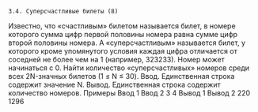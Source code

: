     3.4. Суперсчастливые билеты (8)
Известно, что «счастливым» билетом называется билет, в номере которого сумма цифр первой половины номера равна сумме цифр второй половины номера. А «суперсчастливым» называется билет, у которого кроме упомянутого условия каждая цифра отличается от соседней не более чем на 1 (например, 323233). Номер может начинаться с 0. Найти количество «суперсчастливых» номеров среди всех 2N-значных билетов (1 ≤ N ≤ 30).
Ввод. Единственная строка содержит значение N.
Вывод. Единственная строка содержит количество номеров.
Примеры
Ввод 1         Ввод 2
3              4 
Вывод 1        Вывод 2
220            1296
